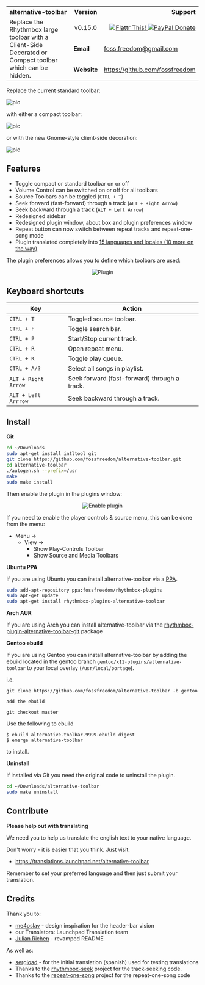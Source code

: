 <table width="100%">
	<tr>
		<th align="left" width="60%">
			alternative-toolbar
		</th>
		<th width="10%">
			Version
		</th>
		<th align="right" width="30%">
			Support
		</th>
	</tr>
	<tr>
	    <td width="60%" rowspan="3">
	        Replace the Rhythmbox large toolbar with a Client-Side Decorated or Compact toolbar which can be hidden.
	    </td>
		<td align="center" width="10%">
			v0.15.0
		</td>
		<td align="right" width="30%">
		    <a href="http://flattr.com/thing/1811704/" title="fossfreedom">
		        <img alt="Flattr This!" src="http://api.flattr.com/button/button-compact-static-100x17.png" />
		    </a>
		    <a href="https://www.paypal.com/cgi-bin/webscr?cmd=_s-xclick&hosted_button_id=KBV682WJ3BDGL" title="PayPal Donate">
		        <img alt="PayPal Donate" src="https://www.paypalobjects.com/en_GB/i/btn/btn_donate_SM.gif" />
		    </a>
		</td>
	</tr>
	<tr>
	    <td><b>Email</b></td>
	    <td><a href="mailto:foss.freedom@gmail.com">foss.freedom@gmail.com</a></td>
	</tr>
	<tr>
	    <td><b>Website</b></td>
	    <td><a href="https://github.com/fossfreedom">https://github.com/fossfreedom</a></td>
		</td>
	</tr>
</table>

Replace the current standard toolbar:

![pic](http://i.imgur.com/9FjnAd5.png)

with either a compact toolbar:

![pic](http://i.imgur.com/5XqQKcG.png)

or with the new Gnome-style client-side decoration:

![pic](http://i.imgur.com/rMkxjxw.png)


## Features
 - Toggle compact or standard toolbar on or off
 - Volume Control can be switched on or off for all toolbars
 - Source Toolbars can be toggled (`CTRL + T`)
 - Seek forward (fast-forward) through a track (`ALT + Right Arrow`)
 - Seek backward through a track (`ALT + Left Arrow`)
 - Redesigned sidebar
 - Redesigned plugin window, about box and plugin preferences window
 - Repeat button can now switch between repeat tracks and repeat-one-song mode
 - Plugin translated completely into [15 languages and locales (10 more on the way)](https://translations.launchpad.net/alternative-toolbar)

The plugin preferences allows you to define which toolbars are used:

<p align="center">
    <img alt="Plugin" src="http://i.imgur.com/4Qy4fxQ.png" />
</p>

## Keyboard shortcuts
| Key                 | Action                                       |
|---------------------|----------------------------------------------|
| `CTRL + T`          | Toggled source toolbar.                      |
| `CTRL + F`          | Toggle search bar.                           |
| `CTRL + P`          | Start/Stop current track.                    |
| `CTRL + R`          | Open repeat menu.                            |
| `CTRL + K`          | Toggle play queue.                           |
| `CTRL + A/?`        | Select all songs in playlist.                |
| `ALT + Right Arrow` | Seek forward (fast-forward) through a track. |
| `ALT + Left Arrrow` | Seek backward through a track.               |

## Install
**Git**
```bash
cd ~/Downloads
sudo apt-get install intltool git
git clone https://github.com/fossfreedom/alternative-toolbar.git
cd alternative-toolbar
./autogen.sh --prefix=/usr
make
sudo make install
```

Then enable the plugin in the plugins window:
<p align="center">
    <img alt="Enable plugin" src="http://i.imgur.com/UUzyfhH.png" />
</p>

If you need to enable the player controls & source menu, this can be done from the menu:

 - Menu ->
   - View -> 
     - Show Play-Controls Toolbar
     - Show Source and Media Toolbars
 
**Ubuntu PPA**

If you are using Ubuntu you can install alternative-toolbar via a [PPA](https://launchpad.net/~fossfreedom/+archive/ubuntu/rhythmbox-plugins).
```bash
sudo add-apt-repository ppa:fossfreedom/rhythmbox-plugins
sudo apt-get update
sudo apt-get install rhythmbox-plugins-alternative-toolbar
```

**Arch AUR**

If you are using Arch you can install alternative-toolbar via the [rhythmbox-plugin-alternative-toolbar-git](https://aur.archlinux.org/packages/rhythmbox-plugin-alternative-toolbar-git/) package

**Gentoo ebuild**

If you are using Gentoo you can install alternative-toolbar by adding the ebuild located in the gentoo branch `gentoo/x11-plugins/alternative-toolbar` to your local overlay (`/usr/local/portage`).

i.e. 

```
git clone https://github.com/fossfreedom/alternative-toolbar -b gentoo

add the ebuild

git checkout master
```

Use the following to ebuild

```
$ ebuild alternative-toolbar-9999.ebuild digest
$ emerge alternative-toolbar
```

to install.

**Uninstall**

If installed via Git you need the original code to uninstall the plugin.
```bash
cd ~/Downloads/alternative-toolbar
sudo make uninstall
```

## Contribute
**Please help out with translating**

We need you to help us translate the english text to your native language.

Don't worry - it is easier that you think. Just visit:

 - https://translations.launchpad.net/alternative-toolbar

Remember to set your preferred language and then just submit your translation.

## Credits
Thank you to:

 - [me4oslav](https://github.com/me4oslav) - design inspiration for the header-bar vision
 - our Translators: Launchpad Translation team
 - [Julian Richen](https://github.com/julianrichen) - revamped README
 
As well as:

 - [sergioad](https://github.com/sergioad) - for the initial translation (spanish) used for testing translations
 - Thanks to the [rhythmbox-seek](https://github.com/cgarvey/rhythmbox-seek) project for the track-seeking code.
 - Thanks to the [repeat-one-song](https://launchpad.net/repeat-one-song) project for the repeat-one-song code
